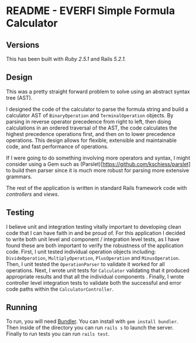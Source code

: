 # README - EVERFI Simple Formula Calculator
## Versions
This has been built with _Ruby 2.5.1_ and Rails _5.2.1_.

## Design
This was a pretty straight forward problem to solve using an abstract syntax
tree (AST).

I designed the code of the calculator to parse the formula string and build a
calculator AST of `BinaryOperation` and `TerminalOperation` objects.  By parsing
in reverse operator precedence from right to left, then doing calculations
in an ordered traversal of the AST, the code calculates the highest precedence
operations first, and then on to lower precedence operations. This design allows
for flexible, extensible and maintainable code, and fast performance of
operations.

If I were going to do something involving more operators and syntax, I might
consider using a Gem such as (Parslet)[https://github.com/kschiess/parslet]
to build then parser since it is much more robust for parsing more extensive
grammars.

The rest of the application is written in standard Rails framework code with
_controllers_ and _views_.

## Testing
I believe unit and integration testing vitally important to developing clean
code that I can have faith in and be proud of.  For this application I decided
to write both unit level and component / integration level tests, as I have
found these are both important to verify the robustness of the application code.
First, I unit tested individual operation objects including: `DivideOperation`,
`MultiplyOperation`, `PlusOperation` and `MinusOperation`.  Then, I unit tested
the `OperationParser` to validate it worked for all operations.  Next, I wrote
unit tests for `Calculator` validating that it produced appropriate results and
that all the individual components . Finally, I wrote controller
level integration tests to validate both the successful and error code paths
within the `CalculatorController`.

## Running
To run, you will need [Bundler](https://bundler.io/).  You can install with
`gem install bundler`. Then inside of the directory you can run `rails s`
to launch the server. Finally to run tests you can run `rails test`.
